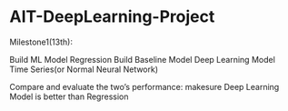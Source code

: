 # AIT-DeepLearning-Project
Milestone1(13th):

Build ML Model Regression
Build Baseline Model Deep Learning Model Time Series(or Normal Neural Network)

Compare and evaluate the two’s performance: makesure Deep Learning Model is better than Regression

